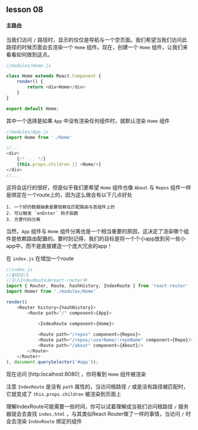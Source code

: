 ## lesson 08
#### 主路由
当我们访问 `/` 路径时，显示的仅仅是导航与一个空页面。我们希望当我们访问此路径的时候页面会去渲染一个 `Home` 组件。现在，创建一个 `Home` 组件，让我们来看看如何做到这点。

```javascript
//modules/Home.js

class Home extends React.Component {
	render() {
		return <div>Home</div>
	}
}

export default Home;
```

其中一个选择是如果 `App` 中没有渲染任何组件时，就默认渲染 `Home` 组件

```javascript
//modules/App.js
import Home from './Home'

//...
<div>
	{/* ... */}
	{this.props.children || <Home/>}
</div>
//...
```

这将会运行的很好，但是似乎我们更希望 `Home` 组件也像 `About` 与 `Repos` 组件一样是绑定在一个route上的，因为这么做会有以下几点好处

	1. 一个好的数据抽象是要依赖在匹配路由与其组件上的
	2. 可以触发 `onEnter` 钩子函数
	3. 方便代码分离
	
当然，`App` 组件与 `Home` 组件分离也是一个相当重要的原因，这决定了渲染哪个组件是依赖路由配置的。要时刻记得，我们的目标是将一个个小app放到另一些小app中，而不是直接建造一个庞大冗余的app！

在 `index.js` 在增加一个route

```javascript
//index.js
//新的引入
//引入IndexRoute从react-router中
import { Router, Route, hashHistory, IndexRoute } from 'react-router'
import Homer from './modules/Home'

render((
	<Router history={hashHistory}>
		<Route path="/" component={App}>

			<IndexRoute component={Home}>
			
			<Route path="/repos" component={Repos}>
        	<Route path="/repos/:userName/:repoName" component={Repo}/>
     		<Route path="/about" component={About}/>
		</Route>
	</Router>
), document.querySelector('#app'));
```

现在访问 [http:localhost:8080] ，你将看到 `Home` 组件被渲染

注意 `IndexRoute` 是没有 `path` 属性的，当访问根路径 `/` 或是没有路径被匹配时，它就变成了 `this.props.children` 被渲染到页面上

理解IndexRoute可能需要一些时间，你可以试着理解成当我们访问根路径 `/` 服务器就会去查找 `index.html` ，与其类似React Router做了一样的事情，当访问 `/` 时会去渲染 `IndexRoute` 绑定的组件


